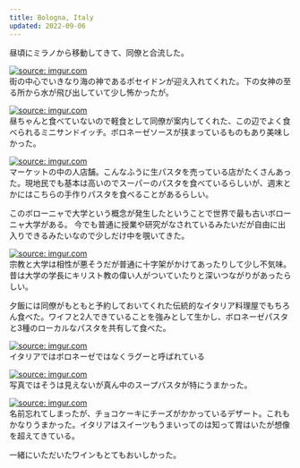 ```yaml
---
title: Bologna, Italy
updated: 2022-09-06
---
```


昼頃にミラノから移動してきて、同僚と合流した。

<a href="https://imgur.com/Vussw6t"><img src="https://i.imgur.com/Vussw6t.jpg" title="source: imgur.com" /></a>  
街の中心でいきなり海の神であるポセイドンが迎え入れてくれた。下の女神の至る所から水が飛び出していて少し怖かったが。

<a href="https://imgur.com/soqIuVc"><img src="https://i.imgur.com/soqIuVc.jpg" title="source: imgur.com" /></a>  
昼ちゃんと食べていないので軽食として同僚が案内してくれた、この辺でよく食べられるミニサンドイッチ。ボロネーゼソースが挟まっているものもあり美味しかった。

<a href="https://imgur.com/TFpCpPt"><img src="https://i.imgur.com/TFpCpPt.jpg" title="source: imgur.com" /></a>  
マーケットの中の人店舗。こんなふうに生パスタを売っている店がたくさんあった。現地民でも基本は高いのでスーパーのパスタを食べているらしいが、週末とかにはこちらの手作りパスタを食べることがあるらしい。

このボローニャで大学という概念が発生したということで世界で最も古いボローニャ大学がある。
今でも普通に授業や研究がなされているみたいだが自由に出入りできるみたいなので少しだけ中を覗いてきた。

<a href="https://imgur.com/HJ5tJVS"><img src="https://i.imgur.com/HJ5tJVS.jpg" title="source: imgur.com" /></a>  
宗教と大学は相性が悪そうだが普通に十字架がかけてあったりして少し不気味。昔は大学の学長にキリスト教の偉い人がついていたりと深いつながりがあったらしい。

夕飯には同僚がもともと予約しておいてくれた伝統的なイタリア料理屋でもちろん食べた。ワイフと2人できていることを強みとして生かし、ボロネーゼパスタと3種のローカルなパスタを共有して食べた。

<a href="https://imgur.com/qAFjNpw"><img src="https://i.imgur.com/qAFjNpw.jpg" title="source: imgur.com" /></a>  
イタリアではボロネーゼではなくラグーと呼ばれている

<a href="https://imgur.com/NFrjDPB"><img src="https://i.imgur.com/NFrjDPB.jpg" title="source: imgur.com" /></a>  
写真ではそうは見えないが真ん中のスープパスタが特にうまかった。

<a href="https://imgur.com/Fee99qh"><img src="https://i.imgur.com/Fee99qh.jpg" title="source: imgur.com" /></a>  
名前忘れてしまったが、チョコケーキにチーズがかかっているデザート。これもかなりうまかった。イタリアはスイーツもうまいってのは知って胃はいたが想像を超えてきている。

一緒にいただいたワインもとてもおいしかった。
